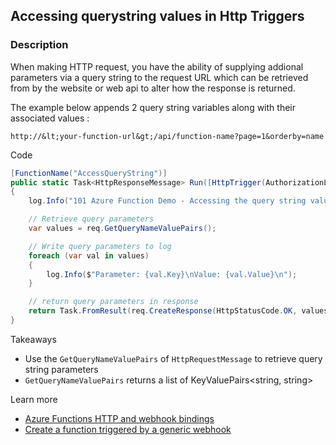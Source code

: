 ## Accessing querystring values in Http Triggers

### Description
When making HTTP request, you have the ability of supplying addional parameters via a query string to the request URL which can be retrieved from by the website or web api to alter how the response is returned.

The example below appends 2 query string variables along with their associated values
:

   `http://&lt;your-function-url&gt;/api/function-name?page=1&orderby=name`

Code
```csharp
[FunctionName("AccessQueryString")]
public static Task<HttpResponseMessage> Run([HttpTrigger(AuthorizationLevel.Anonymous, "GET")]HttpRequestMessage req, TraceWriter log)
{
    log.Info("101 Azure Function Demo - Accessing the query string values in HTTP Triggers");

    // Retrieve query parameters
    var values = req.GetQueryNameValuePairs();

    // Write query parameters to log
    foreach (var val in values)
    {
        log.Info($"Parameter: {val.Key}\nValue: {val.Value}\n");
    }

    // return query parameters in response
    return Task.FromResult(req.CreateResponse(HttpStatusCode.OK, values));
}

```

Takeaways
* Use the `GetQueryNameValuePairs` of `HttpRequestMessage` to retrieve query string parameters
* `GetQueryNameValuePairs` returns a list of KeyValuePairs<string, string>

Learn more
* [Azure Functions HTTP and webhook bindings](https://docs.microsoft.com/en-us/azure/azure-functions/functions-bindings-http-webhook)
*  [Create a function triggered by a generic webhook](https://docs.microsoft.com/en-us/azure/azure-functions/functions-create-generic-webhook-triggered-function)